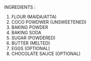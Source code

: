 INGREDIENTS :

1. FLOUR (MAIDA/ATTA) 
2. COCO POWDWER (UNSWEETENED)
3. BAKING POWDER
4. BAKING SODA
5. SUGAR (POWDERED)
6. BUTTER (MELTED)
7. EGGS (OPTIONAL)
8. CHOCOLATE SAUCE (OPTIONAL)